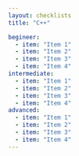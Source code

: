 ```yaml
---
layout: checklists
title: "C++"

begineer:
  - item: "Item 1"
  - item: "Item 2"
  - item: "Item 3"
  - item: "Item 4"
intermediate:
  - item: "Item 1"
  - item: "Item 2"
  - item: "Item 3"
  - item: "Item 4"
advanced:
  - item: "Item 1"
  - item: "Item 2"
  - item: "Item 3"
  - item: "Item 4"
---
```

